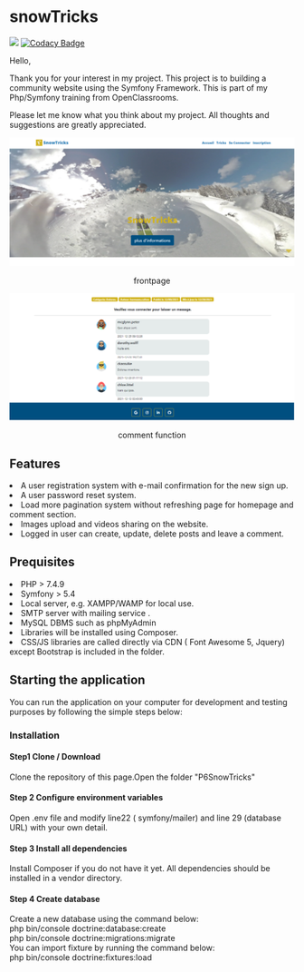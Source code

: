 # snowTricks
<a href="https://codeclimate.com/github/JENNYPCHEN/snowTricks/maintainability"><img src="https://api.codeclimate.com/v1/badges/c7d07d8715fd50ac99e4/maintainability" /></a>
[![Codacy Badge](https://app.codacy.com/project/badge/Grade/32c3fcd15baf41ea87e20050e9e3d754)](https://www.codacy.com/gh/JENNYPCHEN/snowTricks/dashboard?utm_source=github.com&amp;utm_medium=referral&amp;utm_content=JENNYPCHEN/snowTricks&amp;utm_campaign=Badge_Grade)

Hello,

Thank you for your interest in my project. This project is to building a community website using the Symfony Framework.
This is part of my Php/Symfony training from OpenClassrooms.

Please let me know what you think about my project. All thoughts and suggestions are greatly appreciated.

![project6pic1](https://github.com/JENNYPCHEN/snowTricks/blob/main/Picture1.png)
<p align="center">frontpage</p>

![project6pic2](https://github.com/JENNYPCHEN/snowTricks/blob/main/Picture2.png)
<p align="center">comment function</p>

<h2>Features</h2>
<li>A user registration system with e-mail confirmation for the new sign up.<br></li>
<li>A user password reset system.<br></li>
<li>Load more pagination system without refreshing page for homepage and comment section.<br></li>
<li>Images upload and videos sharing on the website.<br></li>
<li>Logged in user can create, update, delete posts and leave a comment.<br></li>

<h2>Prequisites</h2>
<li>PHP > 7.4.9<br></li>
<li>Symfony > 5.4 <br></li>
<li>Local server, e.g. XAMPP/WAMP for local use.<br></li>
<li>SMTP server with mailing service .<br></li>
<li>MySQL DBMS such as phpMyAdmin<br></li>
<li>Libraries will be installed using Composer.<br></li>
<li>CSS/JS libraries are called directly via CDN ( Font Awesome 5, Jquery) except Bootstrap is included in the folder.<br></li>

<h2>Starting the application</h2>
You can run the application on your computer for development and testing purposes by following the simple steps below:<br>

<h3>Installation</h3>

<h4>Step1 Clone / Download</h4>
Clone the repository of this page.Open the folder "P6SnowTricks" 

<h4>Step 2 Configure environment variables</h4>
Open .env file and modify line22 ( symfony/mailer) and line 29 (database URL) with your own detail.

<h4>Step 3 Install all dependencies</h4>
Install Composer if you do not have it yet. All dependencies should be installed in a vendor directory.

<h4>Step 4 Create database</h4>
Create a new database using the command below:<br>
php bin/console doctrine:database:create<br>
php bin/console doctrine:migrations:migrate<br>
You can import fixture by running the command below:<br>
php bin/console doctrine:fixtures:load

